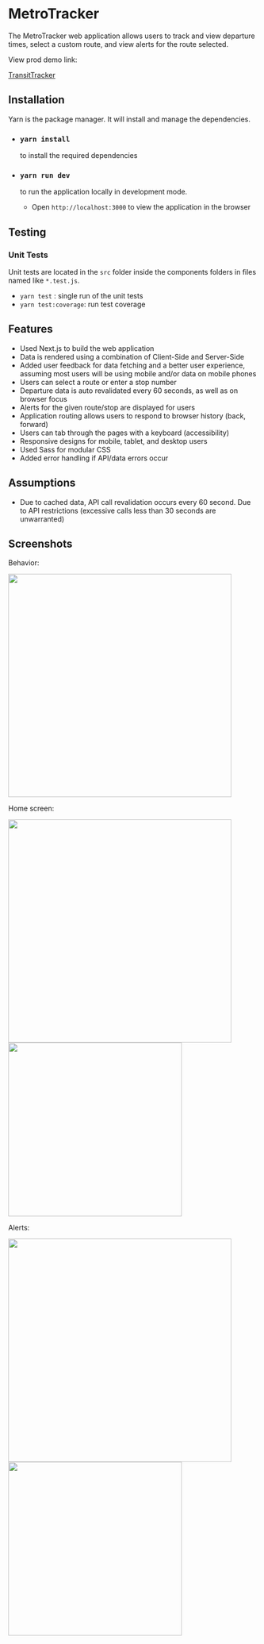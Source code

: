 # MetroTracker

The MetroTracker web application allows users to track and view departure times, select a custom route, and view alerts for the route selected.

View prod demo link:

[TransitTracker](https://metro-5j9cv04mr-jdsghuman.vercel.app)

## Installation

Yarn is the package manager. It will install and manage the dependencies.

- ### `yarn install`

  to install the required dependencies

- ### `yarn run dev`

  to run the application locally in development mode.

  - Open `http://localhost:3000` to view the application in the browser

## Testing

### Unit Tests

Unit tests are located in the `src` folder inside the components folders in files named like `*.test.js`.

- `yarn test` : single run of the unit tests
- `yarn test:coverage`: run test coverage

## Features

- Used Next.js to build the web application
- Data is rendered using a combination of Client-Side and Server-Side
- Added user feedback for data fetching and a better user experience, assuming most users will be using mobile and/or data on mobile phones
- Users can select a route or enter a stop number
- Departure data is auto revalidated every 60 seconds, as well as on browser focus
- Alerts for the given route/stop are displayed for users
- Application routing allows users to respond to browser history (back, forward)
- Users can tab through the pages with a keyboard (accessibility)
- Responsive designs for mobile, tablet, and desktop users
- Used Sass for modular CSS
- Added error handling if API/data errors occur

## Assumptions

- Due to cached data, API call revalidation occurs every 60 second. Due to API restrictions (excessive calls less than 30 seconds are unwarranted)

## Screenshots

Behavior:

<img src="public/images/transit.gif" width="450" />

Home screen:

<img src="public/images/home.png" width="450" />

<img src="public/images/home_mobile.png" width="350" />

Alerts:

<img src="public/images/error.png" width="450" />

<img src="public/images/error-mobile.png" width="350" />
